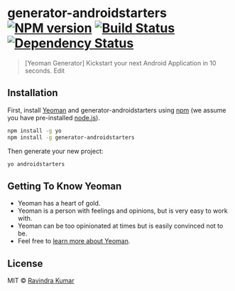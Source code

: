 # generator-androidstarters [![NPM version][npm-image]][npm-url] [![Build Status][travis-image]][travis-url] [![Dependency Status][daviddm-image]][daviddm-url]
> [Yeoman Generator] Kickstart your next Android Application in 10 seconds. Edit

## Installation

First, install [Yeoman](http://yeoman.io) and generator-androidstarters using [npm](https://www.npmjs.com/) (we assume you have pre-installed [node.js](https://nodejs.org/)).

```bash
npm install -g yo
npm install -g generator-androidstarters
```

Then generate your new project:

```bash
yo androidstarters
```

## Getting To Know Yeoman

 * Yeoman has a heart of gold.
 * Yeoman is a person with feelings and opinions, but is very easy to work with.
 * Yeoman can be too opinionated at times but is easily convinced not to be.
 * Feel free to [learn more about Yeoman](http://yeoman.io/).

## License

MIT © [Ravindra Kumar](https://github.com/androidstarters)


[npm-image]: https://badge.fury.io/js/generator-androidstarters.svg
[npm-url]: https://npmjs.org/package/generator-androidstarters
[travis-image]: https://travis-ci.org/androidstarters/generator-androidstarters.svg?branch=master
[travis-url]: https://travis-ci.org/androidstarters/generator-androidstarters
[daviddm-image]: https://david-dm.org/androidstarters/generator-androidstarters.svg?theme=shields.io
[daviddm-url]: https://david-dm.org/androidstarters/generator-androidstarters
